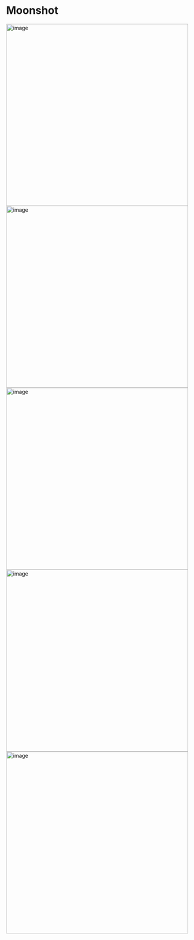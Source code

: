 # Moonshot
<img width="484" alt="image" src="https://github.com/guraygul/Moonshot/assets/58820744/ee7cb6d3-cfb3-486e-a9ce-b66092a0ad81">
<img width="484" alt="image" src="https://github.com/guraygul/Moonshot/assets/58820744/6d135b36-84e0-41a3-9cc5-19fcdab7344d">
<img width="484" alt="image" src="https://github.com/guraygul/Moonshot/assets/58820744/8c749eef-a1ee-4c8b-8143-f049766e8e77">
<img width="484" alt="image" src="https://github.com/guraygul/Moonshot/assets/58820744/44c8b438-12c7-401e-9517-4db638584fbb">
<img width="484" alt="image" src="https://github.com/guraygul/Moonshot/assets/58820744/469176cc-3ef5-4e66-ab02-a0c1472ebb8a">
